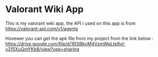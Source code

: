 # Valorant Wiki App

This is my valorant wiki app, the API i used on this app is from https://valorant-api.com/v1/agents 


Hovewer you can get the apk file from my project from the link below :
https://drive.google.com/file/d/1R3l8kvM4VzmWpLte9vI-v315XuQmYKb8/view?usp=sharing
